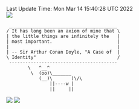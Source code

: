 Last Update Time: 
Mon Mar 14 15:40:28 UTC 2022
<br>![](https://img.shields.io/badge/%E5%A4%A7%E5%AE%B6-%E5%AE%89%E5%AE%89-green)<br>
```
 ________________________________________
/ It has long been an axiom of mine that \
| the little things are infinitely the   |
| most important.                        |
|                                        |
| -- Sir Arthur Conan Doyle, "A Case of  |
\ Identity"                              /
 ----------------------------------------
        \   ^__^
         \  (oo)\_______
            (__)\       )\/\
                ||----w |
                ||     ||
```
![](https://github-readme-stats.vercel.app/api?username=chenlitw)
![](https://github-readme-stats.vercel.app/api/top-langs/?username=chenlitw)
